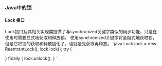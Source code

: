 ### Java中的锁

#### Lock 接口
Lock接口及其相关实现类提供了与synchronized关键字类似的同步功能，只是在使用时需要显式地获取和释放锁。
使用synchronized关键字将会隐式地获取锁，但是它将锁的获取和释放固化了，也就是先获取再释放。
`java
Lock lock = new ReentrantLock();
lock.lock();
try {
    
} finally {
    lock.unlock();
}
`